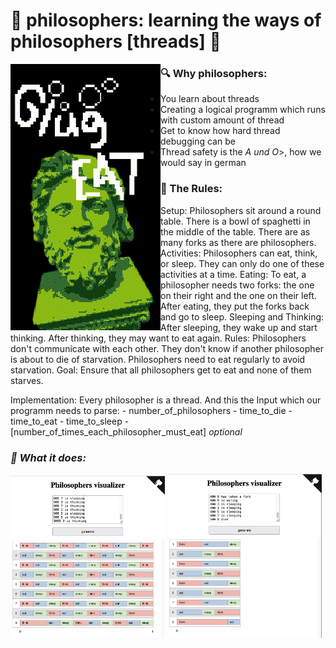 # 🗿 philosophers: learning the ways of philosophers [threads] 🗿

<img src="readme/philo_animate.gif" align="left">

### 🔍 Why philosophers:
- You learn about threads
- Creating a logical programm which runs with custom amount of thread
- Get to know how hard thread debugging can be
- Thread safety is the <i>A und O</i>>, how we would say in german

### 📜 The Rules:
  Setup:
      Philosophers sit around a round table.
      There is a bowl of spaghetti in the middle of the table.
      There are as many forks as there are philosophers.
  Activities:
      Philosophers can eat, think, or sleep.
      They can only do one of these activities at a time.
  Eating:
      To eat, a philosopher needs two forks: the one on their right and the one on their left.
      After eating, they put the forks back and go to sleep.
  Sleeping and Thinking:
      After sleeping, they wake up and start thinking.
      After thinking, they may want to eat again.
  Rules:
      Philosophers don't communicate with each other.
      They don't know if another philosopher is about to die of starvation.
      Philosophers need to eat regularly to avoid starvation.
  Goal:
      Ensure that all philosophers get to eat and none of them starves.
  
  Implementation:
      Every philosopher is a thread.
      And this the Input which our programm needs to parse: 
        - number_of_philosophers 
        - time_to_die 
        - time_to_eat 
        - time_to_sleep 
        - [number_of_times_each_philosopher_must_eat] <i>optional<i>

### 🧘 What it does:
<img src="readme/forever.png" width="49%">
<img src="readme/rip8.png" width="49%">

